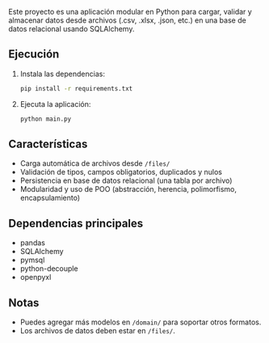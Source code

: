 Este proyecto es una aplicación modular en Python para cargar, validar y almacenar datos desde archivos (.csv, .xlsx, .json, etc.) en una base de datos relacional usando SQLAlchemy.


## Ejecución

1. Instala las dependencias:
   ```bash
   pip install -r requirements.txt
   ```
2. Ejecuta la aplicación:
   ```bash
   python main.py
   ```

## Características
- Carga automática de archivos desde `/files/`
- Validación de tipos, campos obligatorios, duplicados y nulos
- Persistencia en base de datos relacional (una tabla por archivo)
- Modularidad y uso de POO (abstracción, herencia, polimorfismo, encapsulamiento)

## Dependencias principales
- pandas
- SQLAlchemy
- pymsql
- python-decouple
- openpyxl


## Notas
- Puedes agregar más modelos en `/domain/` para soportar otros formatos.
- Los archivos de datos deben estar en `/files/`.
